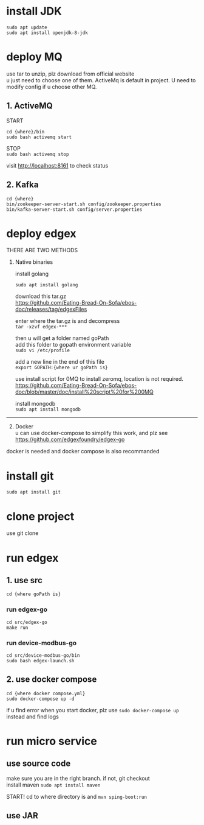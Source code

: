 # install JDK
```
sudo apt update
sudo apt install openjdk-8-jdk
```

# deploy MQ
use tar to unzip, plz download from official website  
u just need to choose one of them. ActiveMq is default in project. U need to modify config if u choose other MQ.
## 1. ActiveMQ
START  
```
cd {where}/bin  
sudo bash activemq start
```  
STOP  
`sudo bash activemq stop`

visit <http://localhost:8161> to check status
## 2. Kafka
```
cd {where}  
bin/zookeeper-server-start.sh config/zookeeper.properties  
bin/kafka-server-start.sh config/server.properties
```  

# deploy edgex
THERE ARE TWO METHODS  
1. Native binaries

    install golang
    ```
    sudo apt install golang
    ```

    download this tar.gz  
    <https://github.com/Eating-Bread-On-Sofa/ebos-doc/releases/tag/edgexFiles>

    enter where the tar.gz is and decompress   
    `tar -xzvf edgex-***`  

    then u will get a folder named goPath  
    add this folder to gopath environment variable  
    `sudo vi /etc/profile`  

    add a new line in the end of this file  
    `export GOPATH:{where ur goPath is}`  

    use install script for 0MQ to install zeromq, location is not required.  
    <https://github.com/Eating-Bread-On-Sofa/ebos-doc/blob/master/doc/install%20script%20for%200MQ>
    
    install mongodb  
    `sudo apt install mongodb`
---------------------
2. Docker  
u can use docker-compose to simplify this work, and plz see <https://github.com/edgexfoundry/edgex-go>

docker is needed and docker compose is also recommanded

# install git
`sudo apt install git`

# clone project
use git clone

# run edgex
## 1. use src
```
cd {where goPath is}
```
### run edgex-go
```
cd src/edgex-go
make run
```
### run device-modbus-go
```
cd src/device-modbus-go/bin
sudo bash edgex-launch.sh
```

## 2. use docker compose
```
cd {where docker compose.yml}
sudo docker-compose up -d
```
if u find error when you start docker, plz use `sudo docker-compose up` instead and find logs
# run micro service
## use source code  
make sure you are in the right branch. if not, git checkout  
install maven `sudo apt install maven`

START! cd to where directory is and `mvn sping-boot:run`

## use JAR
